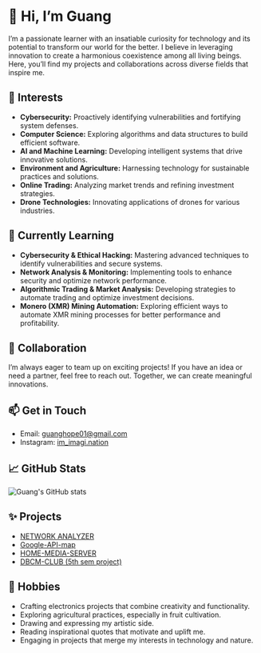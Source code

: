 # 👋 Hi, I’m Guang

I’m a passionate learner with an insatiable curiosity for technology and its potential to transform our world for the better. I believe in leveraging innovation to create a harmonious coexistence among all living beings. Here, you’ll find my projects and collaborations across diverse fields that inspire me.

## 👀 Interests

- **Cybersecurity:** Proactively identifying vulnerabilities and fortifying system defenses.
- **Computer Science:** Exploring algorithms and data structures to build efficient software.
- **AI and Machine Learning:** Developing intelligent systems that drive innovative solutions.
- **Environment and Agriculture:** Harnessing technology for sustainable practices and solutions.
- **Online Trading:** Analyzing market trends and refining investment strategies.
- **Drone Technologies:** Innovating applications of drones for various industries.

## 🌱 Currently Learning

- **Cybersecurity & Ethical Hacking:** Mastering advanced techniques to identify vulnerabilities and secure systems.
- **Network Analysis & Monitoring:** Implementing tools to enhance security and optimize network performance.
- **Algorithmic Trading & Market Analysis:** Developing strategies to automate trading and optimize investment decisions.
- **Monero (XMR) Mining Automation:** Exploring efficient ways to automate XMR mining processes for better performance and profitability.


## 💞️ Collaboration

I’m always eager to team up on exciting projects! If you have an idea or need a partner, feel free to reach out. Together, we can create meaningful innovations.

## 📫 Get in Touch

- Email: guanghope01@gmail.com 
- Instagram: [im_imagi.nation](https://www.instagram.com/im_imagi.nation?igsh=MTR3OWFta243MDUwdw==)

## 📈 GitHub Stats

![Guang's GitHub stats](https://github-readme-stats.vercel.app/api?username=guang84&show_icons=true&theme=radical)

## ✨ Projects

- [NETWORK ANALYZER](https://guang84.github.io/Network-Analyzer/)
- [Google-API-map]([https://guang84.github.io/hope-map/](https://github.com/Guang84/Google-API-map.git))
- [HOME-MEDIA-SERVER](https://github.com/Guang84/HomeMedia_Server.git)
- [DBCM-CLUB (5th sem project)](https://guang84.github.io/DBCMCLUBS/)

## 🎨 Hobbies

- Crafting electronics projects that combine creativity and functionality.
- Exploring agricultural practices, especially in fruit cultivation.
- Drawing and expressing my artistic side.
- Reading inspirational quotes that motivate and uplift me.
- Engaging in projects that merge my interests in technology and nature.

